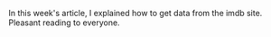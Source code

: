 In this week's article, I explained how to get data from the imdb site. Pleasant reading to everyone.
